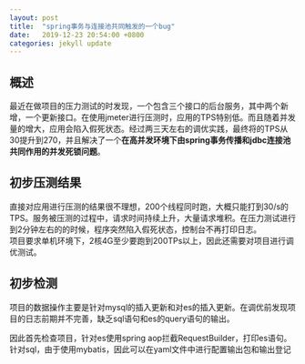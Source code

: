 ```yaml
---
layout: post
title:  "spring事务与连接池共同触发的一个bug"
date:   2019-12-23 20:54:00 +0800
categories: jekyll update
---
```

## 概述
最近在做项目的压力测试的时发现，一个包含三个接口的后台服务，其中两个新增，一个更新接口。在使用jmeter进行压测时，应用的TPS特别低。而且随着并发量的增大，应用会陷入假死状态。经过两三天左右的调优实践，最终将的TPS从30提升到270，并且解决了一个**在高并发环境下由spring事务传播和jdbc连接池共同作用的并发死锁问题**。
## 初步压测结果
直接对应用进行压测的结果很不理想，200个线程同时跑，大概只能打到30/s的TPS。服务被压测的过程中，请求时间持续上升，大量请求堆积。在压力测试进行到2分钟左右的的时候，程序突然陷入假死状态，控制台不再打印日志。  
项目要求单机环境下，2核4G至少要跑到200TPs以上，因此还需要对项目进行调优测试。
## 初步检测
项目的数据操作主要是针对mysql的插入更新和对es的插入更新。在调优前发现项目的日志前期并不完善，缺乏sql语句和es的query语句的输出。







因此首先检查项目，针对es使用spring aop拦截RequestBuilder，打印es语句。针对sql，由于使用mybatis，因此可以在yaml文件中进行配置输出包和输出登记